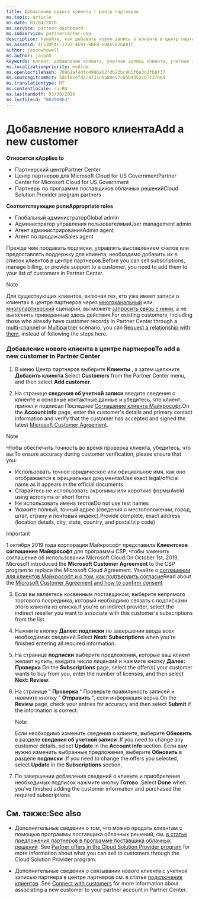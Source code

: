 ```yaml
---
title: Добавление нового клиента | Центр партнеров
ms.topic: article
ms.date: 03/04/2020
ms.service: partner-dashboard
ms.subservice: partnercenter-csp
description: Узнайте, как добавить новую запись о клиенте в центр партнеров. Затем можно продать клиентские подписки, управлять выставлением счетов или предоставлять поддержку клиентов.
ms.assetid: 4F53DFAF-1792-4E91-BBEB-E9A65026A81C
author: jasonwhowell
ms.author: jasonh
keywords: клиент, добавление клиента, учетная запись клиента, учетная запись клиента в Центре партнеров, клиенты, добавление клиентов, создание учетной записи клиента
ms.localizationpriority: medium
ms.openlocfilehash: 70961af4dfc4996a62fdb23bc965f0a3d2fb8f37
ms.sourcegitcommit: 5dcf8cefd2c4731c6a80e57c65b43521d7c37b6d
ms.translationtype: MT
ms.contentlocale: ru-RU
ms.lasthandoff: 03/30/2020
ms.locfileid: "80390963"
---
```

# <a name="add-a-new-customer"></a><span data-ttu-id="bb52d-105">Добавление нового клиента</span><span class="sxs-lookup"><span data-stu-id="bb52d-105">Add a new customer</span></span> 

<span data-ttu-id="bb52d-106">**Относится к**</span><span class="sxs-lookup"><span data-stu-id="bb52d-106">**Applies to**</span></span>

- <span data-ttu-id="bb52d-107">Партнерский центр</span><span class="sxs-lookup"><span data-stu-id="bb52d-107">Partner Center</span></span>
- <span data-ttu-id="bb52d-108">Центр партнеров для Microsoft Cloud for US Government</span><span class="sxs-lookup"><span data-stu-id="bb52d-108">Partner Center for Microsoft Cloud for US Government</span></span>
- <span data-ttu-id="bb52d-109">Партнеры по программе поставщиков облачных решений</span><span class="sxs-lookup"><span data-stu-id="bb52d-109">Cloud Solution Provider program partners</span></span>

<span data-ttu-id="bb52d-110">**Соответствующие роли**</span><span class="sxs-lookup"><span data-stu-id="bb52d-110">**Appropriate roles**</span></span>

- <span data-ttu-id="bb52d-111">Глобальный администратор</span><span class="sxs-lookup"><span data-stu-id="bb52d-111">Global admin</span></span>
- <span data-ttu-id="bb52d-112">Администратор управления пользователями</span><span class="sxs-lookup"><span data-stu-id="bb52d-112">User management admin</span></span>
- <span data-ttu-id="bb52d-113">Агент администрирования</span><span class="sxs-lookup"><span data-stu-id="bb52d-113">Admin agent</span></span>
- <span data-ttu-id="bb52d-114">Агент по продажам</span><span class="sxs-lookup"><span data-stu-id="bb52d-114">Sales agent</span></span>


<span data-ttu-id="bb52d-115">Прежде чем продавать подписки, управлять выставлением счетов или предоставлять поддержку для клиента, необходимо добавить их в список клиентов в центре партнеров.</span><span class="sxs-lookup"><span data-stu-id="bb52d-115">Before you can sell subscriptions, manage billing, or provide support to a customer, you need to add them to your list of customers in Partner  Center.</span></span>

>[!NOTE]
><span data-ttu-id="bb52d-116">Для существующих клиентов, включая тех, кто уже имеет записи о клиентах в центре партнеров через [многоканальный](multichannel.md) или [многопартнерский](multipartner.md) сценарий, вы можете [запросить связь с ними](request-a-relationship-with-a-customer.md), а не выполнять приведенные здесь действия.</span><span class="sxs-lookup"><span data-stu-id="bb52d-116">For existing customers, including those who already have customer records in Partner Center through a [multi-channel](multichannel.md) or [Multipartner](multipartner.md) scenario, you can [Request a relationship with them](request-a-relationship-with-a-customer.md), instead of following the steps here.</span></span>

### <a name="to-add-a-new-customer-in-partner-center"></a><span data-ttu-id="bb52d-117">Добавление нового клиента в центре партнеров</span><span class="sxs-lookup"><span data-stu-id="bb52d-117">To add a new customer in Partner Center</span></span>

1. <span data-ttu-id="bb52d-118">В меню Центр партнеров выберите **Клиенты** , а затем щелкните **Добавить клиента**.</span><span class="sxs-lookup"><span data-stu-id="bb52d-118">Select **Customers** from the Partner Center menu, and then select **Add customer**.</span></span>

2. <span data-ttu-id="bb52d-119">На странице **сведения об учетной записи** введите сведения о клиенте и основные контактные данные и убедитесь, что клиент принял и подписал Последнее [Соглашение клиента Майкрософт](agreements.md).</span><span class="sxs-lookup"><span data-stu-id="bb52d-119">On the **Account info** page, enter the customer's details and primary contact information and verify that the customer has accepted and signed the latest [Microsoft Customer Agreement](agreements.md).</span></span>

>[!NOTE]
>
><span data-ttu-id="bb52d-120">Чтобы обеспечить точность во время проверка клиента, убедитесь, что вы:</span><span class="sxs-lookup"><span data-stu-id="bb52d-120">To ensure accuracy during customer verification, please ensure that you:</span></span>
>- <span data-ttu-id="bb52d-121">Использовать точное юридическое или официальное имя, как оно отображается в официальных документах</span><span class="sxs-lookup"><span data-stu-id="bb52d-121">Use exact legal/official name as it appears in the official documents</span></span>
>- <span data-ttu-id="bb52d-122">Старайтесь не использовать акронимы или короткие формы</span><span class="sxs-lookup"><span data-stu-id="bb52d-122">Avoid using acronyms or short forms</span></span>
>- <span data-ttu-id="bb52d-123">Не использовать имена тестов</span><span class="sxs-lookup"><span data-stu-id="bb52d-123">Do not use test names</span></span>
>- <span data-ttu-id="bb52d-124">Укажите полный, точный адрес (сведения о местоположении, город, штат, страну и почтовый индекс).</span><span class="sxs-lookup"><span data-stu-id="bb52d-124">Provide complete, exact address (location details, city, state, country, and postal/zip code)</span></span>


>[!IMPORTANT] 
> <span data-ttu-id="bb52d-125">1 октября 2019 года корпорация Майкрософт представила **Клиентское соглашение Майкрософт** для программы CSP, чтобы заменить соглашение об использовании Microsoft Cloud.</span><span class="sxs-lookup"><span data-stu-id="bb52d-125">On October 1st, 2019, Microsoft introduced the **Microsoft Customer Agreement** to the CSP program to replace the Microsoft Cloud Agreement.</span></span> <span data-ttu-id="bb52d-126">Узнайте о [соглашении для клиентов Майкрософт и о том, как подтвердить согласие](confirm-customer-agreement.md)</span><span class="sxs-lookup"><span data-stu-id="bb52d-126">Read about the [Microsoft Customer Agreement and how to confirm consent](confirm-customer-agreement.md)</span></span>
  
3. <span data-ttu-id="bb52d-127">Если вы являетесь косвенным поставщиком, выберите непрямого торгового посредника, который необходимо связать с подписками этого клиента из списка.</span><span class="sxs-lookup"><span data-stu-id="bb52d-127">If you're an indirect provider, select the indirect reseller you want to associate with this customer's subscriptions from the list.</span></span>

4. <span data-ttu-id="bb52d-128">Нажмите кнопку **Далее: подписки** по завершении ввода всех необходимых сведений.</span><span class="sxs-lookup"><span data-stu-id="bb52d-128">Select **Next: Subscriptions** when you're finished entering all required information.</span></span>

5. <span data-ttu-id="bb52d-129">На странице **подписки** выберите предложения, которые ваш клиент желает купить, введите число лицензий и нажмите кнопку **Далее: Проверка**.</span><span class="sxs-lookup"><span data-stu-id="bb52d-129">On the **Subscriptions** page, select the offer(s) your customer wants to buy from you, enter the number of licenses, and then select **Next: Review**.</span></span>

6. <span data-ttu-id="bb52d-130">На странице " **Проверка** " Проверьте правильность записей и нажмите кнопку " **Отправить** ", если информация верна.</span><span class="sxs-lookup"><span data-stu-id="bb52d-130">On the **Review** page, check your entries for accuracy and then select **Submit** if the information is correct.</span></span>

    >[!NOTE]
    ><span data-ttu-id="bb52d-131">Если необходимо изменить сведения о клиенте, выберите **Обновить** в разделе **сведения об учетной записи** .</span><span class="sxs-lookup"><span data-stu-id="bb52d-131">If you need to change any customer details, select **Update** in the **Account info** section.</span></span> <span data-ttu-id="bb52d-132">Если вам нужно изменить выбранные предложения, выберите **Обновить** в разделе **подписки** .</span><span class="sxs-lookup"><span data-stu-id="bb52d-132">If you need to change the offers you selected, select **Update** in the **Subscriptions** section.</span></span>

7. <span data-ttu-id="bb52d-133">По завершении добавления сведений о клиенте и приобретения необходимых подписок нажмите кнопку **Готово** .</span><span class="sxs-lookup"><span data-stu-id="bb52d-133">Select **Done** when you've finished adding the customer information and purchased the required subscriptions.</span></span>

## <a name="see-also"></a><span data-ttu-id="bb52d-134">См. также:</span><span class="sxs-lookup"><span data-stu-id="bb52d-134">See also</span></span>

- <span data-ttu-id="bb52d-135">Дополнительные сведения о том, что можно продать клиентам с помощью программы поставщика облачных решений, см. [в статье предложения партнеров в программе поставщика облачных решений](csp-offers.md) .</span><span class="sxs-lookup"><span data-stu-id="bb52d-135">See [Partner offers in the Cloud Solution Provider program](csp-offers.md) for more information about what you can sell to customers through the Cloud Solution Provider program.</span></span>

- <span data-ttu-id="bb52d-136">Дополнительные сведения о связывании нового клиента с учетной записью партнера в центре партнеров см. в статье [подключение клиентов](customer-accounts.md) .</span><span class="sxs-lookup"><span data-stu-id="bb52d-136">See [Connect with customers](customer-accounts.md) for more information about associating a new customer to your partner account in Partner Center.</span></span>
